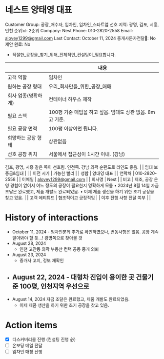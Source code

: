 # 네스트 양태영 대표

Customer Group: 공장_매수자, 임차인, 임차인_스타트업
선호 지역: 광명, 김포, 시흥, 인천
순위📊: 2순위
Company: Nest
Phone: 010-2820-2558
Email: alovey1299@gmail.com
Last Contact: October 11, 2024
중개사문자전달📩: No
제안 완료: No

- 적절한_공장을_찾기_위해_전체적인_컨설팅이_필요합니다.

|  | 내용 |
| --- | --- |
| 고객 역할 | 임차인 |
| 원하는 공장 형태 | 우리_회사만을_위한_공장_매매 |
| 회사 업종(명확하게) | 컨테이너 하우스 제작 |
| 필요 스펙 | 100평 기준 매입을 하고 싶음. 임대도 상관 없음. 8m 고 기준. |
| 필요 공장 면적 | 100평 이상이면 됩니다. |
| 희망하는 공장 형태 | 상관없음 |
| 선호 공장 위치 | 서울에서 접근성이 1시간 이내. (강남) 
김포, 광명, 시흥 같은 쪽이 선호됨. 인천쪽. 
강남 외곽 순환도로 라인도 좋음.  |
| 임대 보증금&임대 |  |
| 이전 시기  | 가능한 빨리 |
| 성함 | 양태영 대표 |
| 연락처 | 010-2820-2558 |
| 이메일 | [alovey1299@gmail.com](mailto:alovey1299@gmail.com) |
| 회사명 | Nest |
| 비고 | 제조, 공장 운영 경험이 없어서 어느 정도의 공장이 필요한지 명확하게 모름
• 2024년 8월 14일 자금 조달은 완료했고, 제품 개발도 완료되었음.
• 이제 제품 생산을 하기 위한 초기 공장을 찾고 있음. |
| 고객 에티튜드 | 협조적이고 긍정적임 |
| 이후 진행 사항 전달 여부 |  |

# History of interactions

- October 11, 2024 - 임차인분께 추가로 확인하였으나, 변동사항은 없음. 공장 계속 알아봐야 할 듯…! 광명쪽으로 찾아볼 것
- August 28, 2024
    - 인천 고잔동 외곽 부동산 컨택 공동 중개 의뢰
- August 23, 2024
    - 중개사 고지, 정보 재확인
- August 22, 2024 - 대형차 진입이 용이한 곳 건물기준 100평, 인천지역 우선으로
    - 
- August 14, 2024 자금 조달은 완료했고, 제품 개발도 완료되었음.
    - 이제 제품 생산을 하기 위한 초기 공장을 찾고 있음.

# Action items

- [x]  디스커버리콜 진행 (컨설팅 진행 必)
- [ ]  온보딩 메일 전달
- [ ]  임차인 매칭 진행